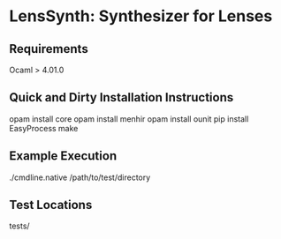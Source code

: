 LensSynth: Synthesizer for Lenses
====================

Requirements
------------
Ocaml > 4.01.0

Quick and Dirty Installation Instructions
-----------------------------------------
opam install core
opam install menhir
opam install ounit
pip install EasyProcess
make

Example Execution
-----------------
./cmdline.native /path/to/test/directory

Test Locations
--------------
tests/
